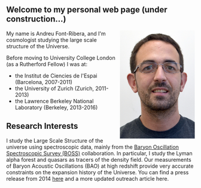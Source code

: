 ## Welcome to my personal web page (under construction...)

<img src="FontRiberaUCL.jpg" width="200" height="290" style="float:right">

My name is Andreu Font-Ribera, and I'm cosmologist studying the large scale structure of the Universe. 

Before moving to University College London (as a Rutherford Fellow) I was at:
  * the Institut de Ciencies de l'Espai (Barcelona, 2007-2011)
  * the University of Zurich (Zurich, 2011-2013)
  * the Lawrence Berkeley National Laboratory (Berkeley, 2013-2016)



## Research Interests

I study the Large Scale Structure of the universe using spectroscopic data, mainly from the 
<a href="http://www.sdss3.org/surveys/boss.php/">Baryon Oscillation Spectroscopic Survey (BOSS)</a> collaboration. 
In particular, I study the Lyman alpha forest and quasars as tracers of the density field.
Our measurements of Baryon Acoustic Oscillations (BAO) at high redshift provide 
very accurate constraints on the expansion history of the Universe. 
You can find a press release from 2014 
<a href="http://newscenter.lbl.gov/news-releases/2014/04/07/boss-quasars-measure-expansion">here</a> 
and a more updated outreach article here.
        
